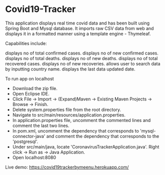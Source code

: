 # Covid19-Tracker



This application displays real time covid data and has been built using Spring Boot and Mysql database. It imports raw CSV data from web and displays it in a formatted manner using a template engine - Thymeleaf.

Capabilities include:

displays no of total confirmed cases.
displays no of new confirmed cases.
displays no of total deaths.
displays no of new deaths.
displays no of total recovered cases.
displays no of new recoveries.
allows user to search data by inputting country name.
displays the last data updated date.



To run app on localhost
- Download the zip file.
- Open Eclipse IDE.
- Click File -> Import -> (Expand)Maven -> Existing Maven Projects -> Browse -> Finish.
- Delete system.properties file from the root directory.
- Navigate to src/main/resources/application.properties.
- In application.properties file, uncomment the commented lines and comment the last two lines.
- In pom.xml, uncomment the dependency that corresponds to 'mysql-connector-java' and comment the dependency that corresponds to the 'postgresql'.
- Under src/main/java, locate 'CoronavirusTrackerApplication.java'. Right click -> Run as -> Java Application.
- Open localhost:8080

Live demo: https://covid19trackerbymeenu.herokuapp.com/
